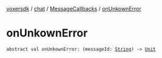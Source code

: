[voxersdk](../../index.md) / [chat](../index.md) / [MessageCallbacks](index.md) / [onUnkownError](./on-unkown-error.md)

# onUnkownError

`abstract val onUnkownError: (messageId: `[`String`](https://kotlinlang.org/api/latest/jvm/stdlib/kotlin/-string/index.html)`) -> `[`Unit`](https://kotlinlang.org/api/latest/jvm/stdlib/kotlin/-unit/index.html)